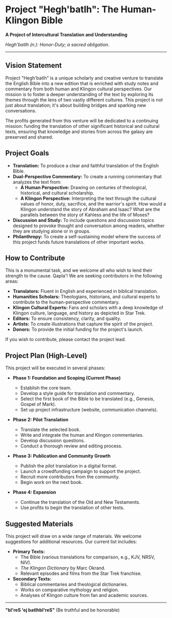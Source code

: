 # Project "Hegh'batlh": The Human-Klingon Bible

**A Project of Intercultural Translation and Understanding**

*Hegh'batlh (n.): Honor-Duty; a sacred obligation.*

---

## Vision Statement

Project "Hegh'batlh" is a unique scholarly and creative venture to translate the English Bible into a new edition that is enriched with study notes and commentary from both human and Klingon cultural perspectives. Our mission is to foster a deeper understanding of the text by exploring its themes through the lens of two vastly different cultures. This project is not just about translation; it's about building bridges and sparking new conversations.

The profits generated from this venture will be dedicated to a continuing mission: funding the translation of other significant historical and cultural texts, ensuring that knowledge and stories from across the galaxy are preserved and shared.

## Project Goals

*   **Translation:** To produce a clear and faithful translation of the English Bible.
*   **Dual-Perspective Commentary:** To create a running commentary that analyzes the text from:
    *   **A Human Perspective:** Drawing on centuries of theological, historical, and cultural scholarship.
    *   **A Klingon Perspective:** Interpreting the text through the cultural values of honor, duty, sacrifice, and the warrior's spirit. How would a Klingon understand the story of Abraham and Isaac? What are the parallels between the story of Kahless and the life of Moses?
*   **Discussion and Study:** To include questions and discussion topics designed to provoke thought and conversation among readers, whether they are studying alone or in groups.
*   **Philanthropy:** To create a self-sustaining model where the success of this project funds future translations of other important works.

## How to Contribute

This is a monumental task, and we welcome all who wish to lend their strength to the cause. Qapla'! We are seeking contributors in the following areas:

*   **Translators:** Fluent in English and experienced in biblical translation.
*   **Humanities Scholars:** Theologians, historians, and cultural experts to contribute to the human-perspective commentary.
*   **Klingon Cultural Experts:** Fans and scholars with a deep knowledge of Klingon culture, language, and history as depicted in Star Trek.
*   **Editors:** To ensure consistency, clarity, and quality.
*   **Artists:** To create illustrations that capture the spirit of the project.
*   **Donors:** To provide the initial funding for the project's launch.

If you wish to contribute, please contact the project lead.

## Project Plan (High-Level)

This project will be executed in several phases:

*   **Phase 1: Foundation and Scoping (Current Phase)**
    *   Establish the core team.
    *   Develop a style guide for translation and commentary.
    *   Select the first book of the Bible to be translated (e.g., Genesis, Gospel of Mark).
    *   Set up project infrastructure (website, communication channels).

*   **Phase 2: Pilot Translation**
    *   Translate the selected book.
    *   Write and integrate the human and Klingon commentaries.
    *   Develop discussion questions.
    *   Conduct a thorough review and editing process.

*   **Phase 3: Publication and Community Growth**
    *   Publish the pilot translation in a digital format.
    *   Launch a crowdfunding campaign to support the project.
    *   Recruit more contributors from the community.
    *   Begin work on the next book.

*   **Phase 4: Expansion**
    *   Continue the translation of the Old and New Testaments.
    *   Use profits to begin the translation of other texts.

## Suggested Materials

This project will draw on a wide range of materials. We welcome suggestions for additional resources. Our current list includes:

*   **Primary Texts:**
    *   The Bible (various translations for comparison, e.g., KJV, NRSV, NIV).
    *   *The Klingon Dictionary* by Marc Okrand.
    *   Relevant episodes and films from the Star Trek franchise.
*   **Secondary Texts:**
    *   Biblical commentaries and theological dictionaries.
    *   Works on comparative mythology and religion.
    *   Analyses of Klingon culture from fan and academic sources.

---

**"bI'reS 'ej batlhbI'reS"** (Be truthful and be honorable)
